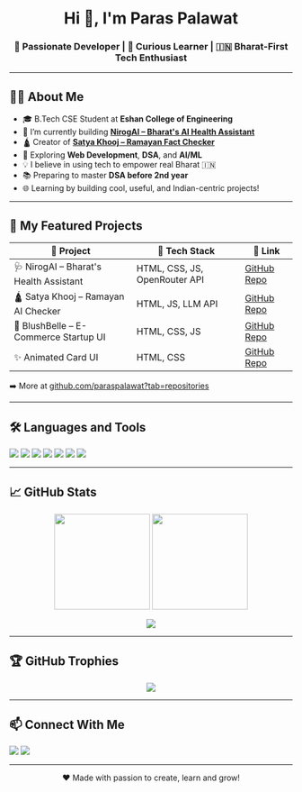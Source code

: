 <h1 align="center">Hi 👋, I'm Paras Palawat</h1>
<h3 align="center">🚀 Passionate Developer | 🧠 Curious Learner | 🇮🇳 Bharat-First Tech Enthusiast</h3>



---

## 🧑‍💻 About Me

- 🎓 B.Tech CSE Student at **Eshan College of Engineering**
- 🔭 I’m currently building **[NirogAI – Bharat's AI Health Assistant](https://github.com/paraspalawat/nirogai)**
- 🛕 Creator of **[Satya Khooj – Ramayan Fact Checker](https://github.com/paraspalawat/ramayan-fact-checker)**
- 🚀 Exploring **Web Development**, **DSA**, and **AI/ML**
- 💡 I believe in using tech to empower real Bharat 🇮🇳
- 📚 Preparing to master **DSA before 2nd year**
- 🌐 Learning by building cool, useful, and Indian-centric projects!

---

## 🔗 My Featured Projects

| 🌟 Project | 🔧 Tech Stack | 📎 Link |
|-----------|--------------|---------|
| 🩺 NirogAI – Bharat's Health Assistant | HTML, CSS, JS, OpenRouter API | [GitHub Repo](https://github.com/paraspalawat/nirogai) |
| 🛕 Satya Khooj – Ramayan AI Checker | HTML, JS, LLM API | [GitHub Repo](https://github.com/paraspalawat/ramayan-fact-checker) |
| 💄 BlushBelle – E-Commerce Startup UI | HTML, CSS, JS | [GitHub Repo](https://github.com/paraspalawat/blushbelle) |
| ✨ Animated Card UI | HTML, CSS | [GitHub Repo](https://github.com/paraspalawat/animated-card) |

➡️ More at [github.com/paraspalawat?tab=repositories](https://github.com/paraspalawat?tab=repositories)

---

## 🛠️ Languages and Tools

<p>
  <img src="https://img.shields.io/badge/HTML5-%23E34F26.svg?&style=for-the-badge&logo=html5&logoColor=white"/>
  <img src="https://img.shields.io/badge/CSS3-%231572B6.svg?&style=for-the-badge&logo=css3&logoColor=white"/>
  <img src="https://img.shields.io/badge/JavaScript-%23F7DF1E.svg?&style=for-the-badge&logo=javascript&logoColor=black"/>
  <img src="https://img.shields.io/badge/Python-FFD43B?style=for-the-badge&logo=python&logoColor=blue"/>
  <img src="https://img.shields.io/badge/Git-%23F05033.svg?&style=for-the-badge&logo=git&logoColor=white"/>
  <img src="https://img.shields.io/badge/GitHub-%23121011.svg?&style=for-the-badge&logo=github&logoColor=white"/>
  <img src="https://img.shields.io/badge/VSCode-%23007ACC.svg?&style=for-the-badge&logo=visual-studio-code&logoColor=white"/>
</p>

---

## 📈 GitHub Stats

<p align="center">
  <img src="https://github-readme-stats.vercel.app/api?username=paraspalawat&show_icons=true&theme=tokyonight" height="170px"/>
  <img src="https://github-readme-streak-stats.herokuapp.com/?user=paraspalawat&theme=tokyonight" height="170px"/>
</p>

<p align="center">
  <img src="https://github-profile-summary-cards.vercel.app/api/cards/profile-details?username=paraspalawat&theme=tokyonight"/>
</p>

---

## 🏆 GitHub Trophies

<p align="center">
  <img src="https://github-profile-trophy.vercel.app/?username=paraspalawat&theme=dracula&no-bg=true&no-frame=true" />
</p>

---

## 📫 Connect With Me

<p>
  <a href="mailto:paraspalawat123@gmail.com"><img src="https://img.shields.io/badge/Gmail-D14836?style=for-the-badge&logo=gmail&logoColor=white"/></a>
  <a href="https://www.linkedin.com/in/paraspalawat"><img src="https://img.shields.io/badge/LinkedIn-%230077B5.svg?&style=for-the-badge&logo=linkedin&logoColor=white" /></a>
</p>

---

<p align="center">
  ❤️ Made with passion to create, learn and grow!
</p>
